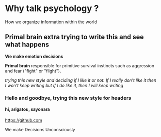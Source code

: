 # Why talk psychology ?

How we organize information within the world

## Primal brain extra trying to write this and see what happens
**We make emotion decisions**

**Primal brain** responsible for primitive survival instincts such as aggression and fear ("fight" or "flight").

*trying this new style and deciding if I like it or not. If I really don't like it then I won't keep writing but if I do like it, then I will keep writing*
	



### Hello and goodbye, trying this new style for headers

#### hi, arigatou, sayonara 

https://github.com















We make Decisions Unconsciously

